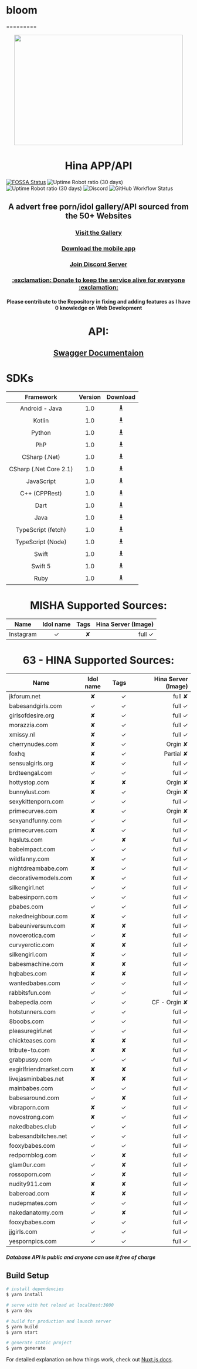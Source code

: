 
# bloom
=========
<a href="https://app.ixil.cc">
   <p align="center">
      <img width="460" height="300" src="https://repository-images.githubusercontent.com/270517085/193a0f80-c07a-11ea-8164-c6cfb5cd92d0" />  
   </p>
</a>

<h1 align="center">
  Hina APP/API
  
</h1>

[![FOSSA Status](https://app.fossa.com/api/projects/git%2Bgithub.com%2Fixilia%2Fhina.svg?type=small)](https://app.fossa.com/projects/git%2Bgithub.com%2Fixilia%2Fhina?ref=badge_small) ![Uptime Robot ratio (30 days)](https://img.shields.io/uptimerobot/ratio/m785771901-f2303c39f2f953cb089f79de?label=Web%20APP%20Uptime&style=for-the-badge) ![Uptime Robot ratio (30 days)](https://img.shields.io/uptimerobot/ratio/m785740725-973cd330b847899dc0fbd6d2?label=API%20Uptime&style=for-the-badge) ![Discord](https://img.shields.io/discord/740741623389880380?color=%23005cb2&label=Discord&style=for-the-badge) ![GitHub Workflow Status](https://img.shields.io/github/workflow/status/ixilia/hina/test?style=for-the-badge)

<h2 align="center">
  A advert free porn/idol gallery/API sourced from the 50+ Websites
</h2>

<h3 align="center"  >
  <a href="https://app.ixil.cc">Visit the Gallery</a>
</h3>

<h3 align="center"  >
  <a href="https://github.com/RobbWatershed/GalleryCherry">Download the mobile app</a>
</h3>

<h3 align="center"  >
  <a href="https://discord.gg/TR7BS5z"> Join Discord Server</a>
</h3>

<h3 align="center"  >
  <a href="https://patreon.com/bloom_services"> :exclamation: Donate to keep the service alive for everyone :exclamation:</a>
</h3>

<h4 align="center">
  Please contribute to the Repository in fixing and adding features as I have 0 knowledge on Web Development 
</h4>

<h1 align="center">
  API:
</h1>
  <h2 align="center">
  <a href="https://app.swaggerhub.com/apis-docs/assintates/bloom/1.0#/">Swagger Documentaion</a>   
  </h2>
  <h1>
    SDKs
  </h1>
  
| Framework              |  Version    | Download| 
| :---------------------:|:-----------:| :-------:| 
| Android - Java         |   1.0       |   [:arrow_down:](https://cdn.discordapp.com/attachments/488810702190936075/743376504175460352/android-client-generated.zip)      |       
| Kotlin                 |   1.0       |   [:arrow_down:](https://cdn.discordapp.com/attachments/488810702190936075/743376972939526204/kotlin-client-generated.zip)         |     
| Python                 |   1.0       |   [:arrow_down:](https://cdn.discordapp.com/attachments/488810702190936075/743377219409412196/python-client-generated.zip)         |   
| PhP                    |   1.0       |   [:arrow_down:](https://cdn.discordapp.com/attachments/488810702190936075/743377521445437440/php-client-generated.zip)          |      
| CSharp (.Net)          |   1.0       |   [:arrow_down:](https://cdn.discordapp.com/attachments/488810702190936075/743377846910713966/csharp-client-generated.zip)         |    
| CSharp (.Net Core 2.1) |   1.0       |   [:arrow_down:](https://cdn.discordapp.com/attachments/488810702190936075/743378305755119646/csharp-dotnet2-client-generated.zip) |  
| JavaScript             |   1.0       |   [:arrow_down:](https://cdn.discordapp.com/attachments/488810702190936075/743379075669950474/javascript-client-generated.zip)     | 
| C++  (CPPRest)         |   1.0       |   [:arrow_down:](https://cdn.discordapp.com/attachments/488810702190936075/743378881381400624/cpprest-client-generated.zip)        | 
| Dart                   |   1.0       |   [:arrow_down:](https://cdn.discordapp.com/attachments/488810702190936075/743379333535498281/dart-client-generated.zip)           | 
| Java                   |   1.0       |   [:arrow_down:](https://cdn.discordapp.com/attachments/488810702190936075/743379634061705236/java-client-generated.zip)           | 
| TypeScript (fetch)   |   1.0       |   [:arrow_down:](https://cdn.discordapp.com/attachments/488810702190936075/743379918049640468/typescript-fetch-client-generated.zip) | 
| TypeScript (Node)    |   1.0       |   [:arrow_down:](https://cdn.discordapp.com/attachments/488810702190936075/743380254139088936/typescript-node-client-generated.zip)  | 
| Swift                |   1.0       |   [:arrow_down:](https://cdn.discordapp.com/attachments/488810702190936075/743380795854422066/swift-client-generated.zip)            | 
| Swift 5              |   1.0       | [:arrow_down:](https://cdn.discordapp.com/attachments/488810702190936075/743381030894960710/swift5-client-generated.zip)             |
| Ruby                   |   1.0       | [:arrow_down:](https://cdn.discordapp.com/attachments/488810702190936075/743380481646788668/ruby-client-generated.zip)             |
 
 
 <h1 align="center">
  MISHA  Supported Sources: 
</h1>

| Name                  |  Idol name  | Tags  |  Hina Server (Image) |
| --------------------- |:-----------:| -----:|  -------------------:| 
| Instagram             |   ✓         |   ✘  |           full  ✓    |
 
 
<h1 align="center">
  63 - HINA  Supported Sources: 
</h1>

| Name                  |  Idol name  | Tags  |  Hina Server (Image) |
| --------------------- |:-----------:| -----:|  -------------------:| 
| jkforum.net           |   ✘         |   ✓  |           full  ✘    |
| babesandgirls.com     |   ✓         |   ✓  |           full  ✓    |
| girlsofdesire.org     |   ✘         |   ✓  |           full  ✓    |
| morazzia.com          |   ✘         |   ✓  |           full  ✓    |
| xmissy.nl             |   ✘         |   ✓  |           full  ✓    |
| cherrynudes.com       |   ✘         |   ✓  |           Orgin  ✘   |
| foxhq                 |   ✘         |   ✓  |           Partial  ✘ |
| sensualgirls.org      |   ✘         |   ✓  |           full  ✓    |
| brdteengal.com        |   ✓         |   ✓  |           full   ✓   |
| hottystop.com         |   ✘         |   ✘  |           Orgin  ✘   |
| bunnylust.com         |   ✘         |   ✓  |           Orgin  ✘   |
| sexykittenporn.com    |   ✓         |   ✓  |           full  ✓    |
| primecurves.com       |   ✘         |   ✓  |           Orgin  ✘   |
| sexyandfunny.com      |   ✓         |   ✓  |           full   ✓   |
| primecurves.com       |   ✘         |   ✓  |           full   ✓   |
| hqsluts.com           |   ✓         |   ✘  |           full   ✓   |
| babeimpact.com        |   ✓         |   ✓  |           full   ✓   |
| wildfanny.com         |   ✘         |   ✓  |           full   ✓   |
| nightdreambabe.com    |   ✘         |   ✓  |           full   ✓   |
| decorativemodels.com  |   ✘         |   ✓  |           full   ✓   |
| silkengirl.net        |   ✓         |   ✓  |           full   ✓   |
| babesinporn.com       |   ✓         |   ✓  |           full   ✓   |
| pbabes.com            |   ✓         |   ✓  |           full   ✓   |
| nakedneighbour.com    |   ✘         |   ✓  |           full   ✓   |
| babeuniversum.com     |   ✘         |   ✘  |           full   ✓   |
| novoerotica.com       |   ✓         |   ✘  |           full   ✓   |
| curvyerotic.com       |   ✘         |   ✘  |           full   ✓   |
| silkengirl.com        |   ✘         |   ✓  |           full   ✓   |
| babesmachine.com      |   ✘         |   ✘  |           full   ✓   |
| hqbabes.com           |   ✘         |   ✘  |           full   ✓   |
| wantedbabes.com       |   ✓         |   ✓  |           full   ✓   |
| rabbitsfun.com        |   ✓         |   ✓  |           full   ✓   |
| babepedia.com         |   ✓         |   ✓  |    CF -   Orgin  ✘   |
| hotstunners.com       |   ✓         |   ✓  |           full   ✓   |
| 8boobs.com            |   ✓         |   ✓  |           full   ✓   |
| pleasuregirl.net      |   ✓         |   ✓  |           full   ✓   |
| chickteases.com       |   ✘         |   ✘  |           full   ✓   |
| tribute-to.com        |   ✘         |   ✘  |           full   ✓   |
| grabpussy.com         |   ✓         |   ✓  |           full   ✓   |
| exgirlfriendmarket.com|   ✘         |   ✘  |           full   ✓   |
| livejasminbabes.net   |   ✘         |   ✘  |           full   ✓   |
| mainbabes.com         |   ✓         |   ✓  |           full   ✓   |
| babesaround.com       |   ✓         |   ✘  |           full   ✓   |
| vibraporn.com         |   ✘         |   ✓  |           full   ✓   |
| novostrong.com        |   ✘         |   ✓  |           full   ✓   |
| nakedbabes.club       |   ✓         |   ✓  |           full   ✓   |
| babesandbitches.net   |   ✓         |   ✓  |           full   ✓   |
| fooxybabes.com        |   ✓         |   ✓  |           full   ✓   |
| redpornblog.com       |   ✓         |   ✘  |           full   ✓   |
| glam0ur.com           |   ✓         |   ✘  |           full   ✓   |
| rossoporn.com         |   ✓         |   ✘  |           full   ✓   |
| nudity911.com         |   ✘         |   ✘  |           full   ✓   |
| baberoad.com          |   ✘         |   ✘  |           full   ✓   |
| nudepmates.com        |   ✓         |   ✓  |           full   ✓   |
| nakedanatomy.com      |   ✓         |   ✘  |           full   ✓   |
| fooxybabes.com        |   ✓         |   ✓  |           full   ✓   |
| jjgirls.com           |   ✓         |   ✓  |           full   ✓   |
| yespornpics.com       |   ✓         |   ✓  |           full   ✓   |


##### Database API is public and anyone can use it free of charge 



## Build Setup

```bash
# install dependencies
$ yarn install

# serve with hot reload at localhost:3000
$ yarn dev

# build for production and launch server
$ yarn build
$ yarn start

# generate static project
$ yarn generate
```

For detailed explanation on how things work, check out [Nuxt.js docs](https://nuxtjs.org).
